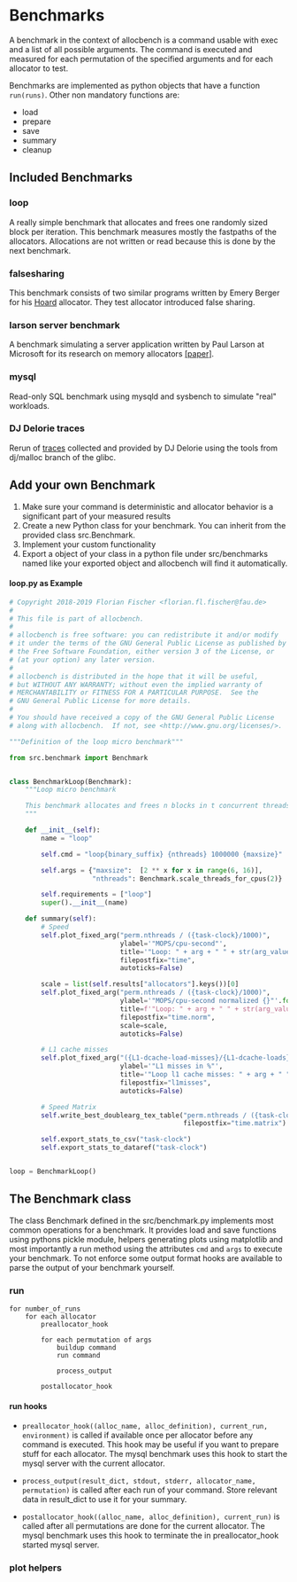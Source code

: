 # Benchmarks

A benchmark in the context of allocbench is a command usable with exec and a
list of all possible arguments. The command is executed and measured for each
permutation of the specified arguments and for each allocator to test.

Benchmarks are implemented as python objects that have a function `run(runs)`.
Other non mandatory functions are:

* load
* prepare
* save
* summary
* cleanup

## Included Benchmarks

### loop

A really simple benchmark that allocates and frees one randomly sized block per
iteration. This benchmark measures mostly the fastpaths of the allocators.
Allocations are not written or read because this is done by the next benchmark.

### falsesharing

This benchmark consists of two similar programs written by Emery Berger for
his [Hoard](https://github.com/emeryberger/Hoard/tree/master/benchmarks) allocator.
They test allocator introduced false sharing.

### larson server benchmark

A benchmark simulating a server application written by Paul Larson at
Microsoft for its research on memory allocators [[paper]](https://dl.acm.org/citation.cfm?id=286880).

### mysql

Read-only SQL benchmark using mysqld and sysbench to simulate "real" workloads.

### DJ Delorie traces

Rerun of [traces](http://www.delorie.com/malloc/) collected and provided by DJ
Delorie using the tools from dj/malloc branch of the glibc.

## Add your own Benchmark

1. Make sure your command is deterministic and allocator behavior is a significant
	part of your measured results
2. Create a new Python class for your benchmark. You can inherit from the
	provided class src.Benchmark.
3. Implement your custom functionality
4. Export a object of your class in a python file under src/benchmarks named
	like your exported object and allocbench will find it automatically.

#### loop.py as Example

```python
# Copyright 2018-2019 Florian Fischer <florian.fl.fischer@fau.de>
#
# This file is part of allocbench.
#
# allocbench is free software: you can redistribute it and/or modify
# it under the terms of the GNU General Public License as published by
# the Free Software Foundation, either version 3 of the License, or
# (at your option) any later version.
#
# allocbench is distributed in the hope that it will be useful,
# but WITHOUT ANY WARRANTY; without even the implied warranty of
# MERCHANTABILITY or FITNESS FOR A PARTICULAR PURPOSE.  See the
# GNU General Public License for more details.
#
# You should have received a copy of the GNU General Public License
# along with allocbench.  If not, see <http://www.gnu.org/licenses/>.

"""Definition of the loop micro benchmark"""

from src.benchmark import Benchmark


class BenchmarkLoop(Benchmark):
    """Loop micro benchmark

    This benchmark allocates and frees n blocks in t concurrent threads.
    """

    def __init__(self):
        name = "loop"

        self.cmd = "loop{binary_suffix} {nthreads} 1000000 {maxsize}"

        self.args = {"maxsize":  [2 ** x for x in range(6, 16)],
                     "nthreads": Benchmark.scale_threads_for_cpus(2)}

        self.requirements = ["loop"]
        super().__init__(name)

    def summary(self):
        # Speed
        self.plot_fixed_arg("perm.nthreads / ({task-clock}/1000)",
                            ylabel='"MOPS/cpu-second"',
                            title='"Loop: " + arg + " " + str(arg_value)',
                            filepostfix="time",
                            autoticks=False)

        scale = list(self.results["allocators"].keys())[0]
        self.plot_fixed_arg("perm.nthreads / ({task-clock}/1000)",
                            ylabel='"MOPS/cpu-second normalized {}"'.format(scale),
                            title=f'"Loop: " + arg + " " + str(arg_value) + " normalized {scale}"',
                            filepostfix="time.norm",
                            scale=scale,
                            autoticks=False)

        # L1 cache misses
        self.plot_fixed_arg("({L1-dcache-load-misses}/{L1-dcache-loads})*100",
                            ylabel='"L1 misses in %"',
                            title='"Loop l1 cache misses: " + arg + " " + str(arg_value)',
                            filepostfix="l1misses",
                            autoticks=False)

        # Speed Matrix
        self.write_best_doublearg_tex_table("perm.nthreads / ({task-clock}/1000)",
                                            filepostfix="time.matrix")

        self.export_stats_to_csv("task-clock")
        self.export_stats_to_dataref("task-clock")


loop = BenchmarkLoop()
```

## The Benchmark class

The class Benchmark defined in the src/benchmark.py implements most
common operations for a benchmark.
It provides load and save functions using pythons pickle module,
helpers generating plots using matplotlib and most importantly a run method using
the attributes `cmd` and `args` to execute your benchmark. To not enforce some
output format hooks are available to parse the output of your benchmark yourself.

### run

```
for number_of_runs
	for each allocator
		preallocator_hook

		for each permutation of args
			buildup command
			run command

			process_output

		postallocator_hook
```

#### run hooks

* `preallocator_hook((alloc_name, alloc_definition), current_run, environment)` is called
	if available once per allocator before any command is executed. This hook may
	be useful if you want to prepare stuff for each allocator. The mysql benchmark
	uses this hook to start the mysql server with the current allocator.

* `process_output(result_dict, stdout, stderr, allocator_name, permutation)`
	is called after each run of your command. Store relevant data in result_dict
	to use it for your summary.

* `postallocator_hook((alloc_name, alloc_definition), current_run)`
	is called after all permutations are done for the current allocator.
	The mysql benchmark uses this hook to terminate the in preallocator_hook started
	mysql server.

### plot helpers
